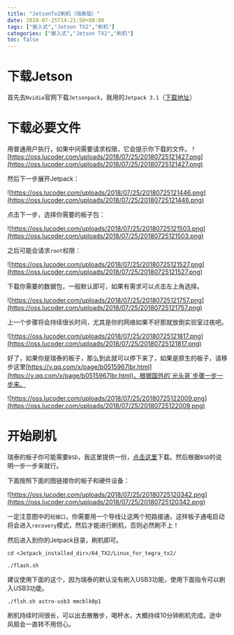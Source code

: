 ```yaml
---
title: "JetsonTx2刷机（瑞泰版）"
date: 2018-07-25T14:21:50+08:00
tags: ["嵌入式","Jetson TX2","刷机"]
categories: ["嵌入式","Jetson TX2","刷机"]
toc: false
---
```


# 下载Jetson

首先去`Nvidia`官网下载`Jetsonpack`，我用的`Jetpack 3.1`（[下载地址](https://developer.nvidia.com/embedded/jetpack)）
<!--more-->
# 下载必要文件

用普通用户执行，如果中间需要请求权限，它会提示你下载的文件。
![https://oss.lucoder.com/uploads/2018/07/25/20180725121427.png](https://oss.lucoder.com/uploads/2018/07/25/20180725121427.png)

然后下一步展开Jetpack：

![https://oss.lucoder.com/uploads/2018/07/25/20180725121446.png](https://oss.lucoder.com/uploads/2018/07/25/20180725121446.png)

点击下一步，选择你需要的板子包：

![https://oss.lucoder.com/uploads/2018/07/25/20180725121503.png](https://oss.lucoder.com/uploads/2018/07/25/20180725121503.png)

之后可能会请求`root`权限：

![https://oss.lucoder.com/uploads/2018/07/25/20180725121527.png](https://oss.lucoder.com/uploads/2018/07/25/20180725121527.png)

下载你需要的数据包，一般默认即可，如果有需求可以点击左上角选择。

![https://oss.lucoder.com/uploads/2018/07/25/20180725121757.png](https://oss.lucoder.com/uploads/2018/07/25/20180725121757.png)

上一个步骤将会持续很长时间，尤其是你的网络如果不好那就放倒实验室过夜吧。

![https://oss.lucoder.com/uploads/2018/07/25/20180725121817.png](https://oss.lucoder.com/uploads/2018/07/25/20180725121817.png)

好了，如果你是瑞泰的板子，那么到此就可以停下来了，如果是原生的板子，请移步这里[https://v.qq.com/x/page/b0515967lbr.html](https://v.qq.com/x/page/b0515967lbr.html)，根据国外的`光头哥`步骤一步一步来。

![https://oss.lucoder.com/uploads/2018/07/25/20180725122009.png](https://oss.lucoder.com/uploads/2018/07/25/20180725122009.png)

# 开始刷机

瑞泰的板子你可能需要`BSD`，我这里提供一份，[点击这里]()下载。然后根据`BSD`的说明一步一步来就行。

下面按照下面的图链接你的板子和硬件设备：

![https://oss.lucoder.com/uploads/2018/07/25/20180725120342.png](https://oss.lucoder.com/uploads/2018/07/25/20180725120342.png)

一定注意图中的`短接口`，你需要用一个导线让这两个短路接通，这样板子通电启动将会进入`recovery`模式，然后才能进行刷机，否则必然刷不上！

然后进入到你的Jetpack目录，刷机即可。
```
cd <Jetpack_installed_dir>/64_TX2/Linux_for_tegra_tx2/

./flash.sh
```
建议使用下面的这个，因为瑞泰的默认没有刷入USB3功能，使用下面指令可以刷入USB3功能。
```
./flsh.sh astro-usb3 mmcblk0p1
```

刷机持续时间很长，可以出去散散步，喝杯水，大概持续10分钟刷机完成。途中风扇会一直转不用但心。